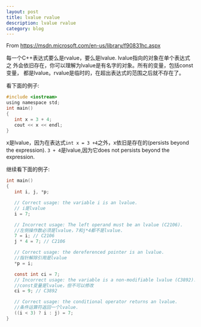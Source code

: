 ```yaml
---
layout: post
title: lvalue rvalue
description: lvalue rvalue
category: blog
---
```

From https://msdn.microsoft.com/en-us/library/f90831hc.aspx

每一个C++表达式要么是rvalue，要么是lvalue. lvalue指向的对象在单个表达式之
外会依旧存在，你可以理解为lvalue是有名字的对象。所有的变量，包括const变量，
都是lvalue。rvalue是临时的，在超出表达式的范围之后就不存在了。

看下面的例子:
```c
#include <iostream>
using namespace std;
int main()
{
   int x = 3 + 4;
   cout << x << endl;
}
```
x是lvalue，因为在表达式`int x = 3 +4`之外，x依旧是存在的(persists beyond the
expression). `3 + 4`是lvalue,因为它does not persists beyond the expression.

继续看下面的例子:
```c
int main()
{
   int i, j, *p;

   // Correct usage: the variable i is an lvalue.
   // i是lvalue
   i = 7;

   // Incorrect usage: The left operand must be an lvalue (C2106).
   //左侧操作数必须是lvalue，7和j*4都不是lvalue.
   7 = i; // C2106
   j * 4 = 7; // C2106

   // Correct usage: the dereferenced pointer is an lvalue.
   //指针解除引用是lvalue
   *p = i;

   const int ci = 7;
   // Incorrect usage: the variable is a non-modifiable lvalue (C3892).
   //const变量是lvalue，但不可以修改
   ci = 9; // C3892

   // Correct usage: the conditional operator returns an lvalue.
   //条件运算符返回一个lvalue.
   ((i < 3) ? i : j) = 7;
}
```
